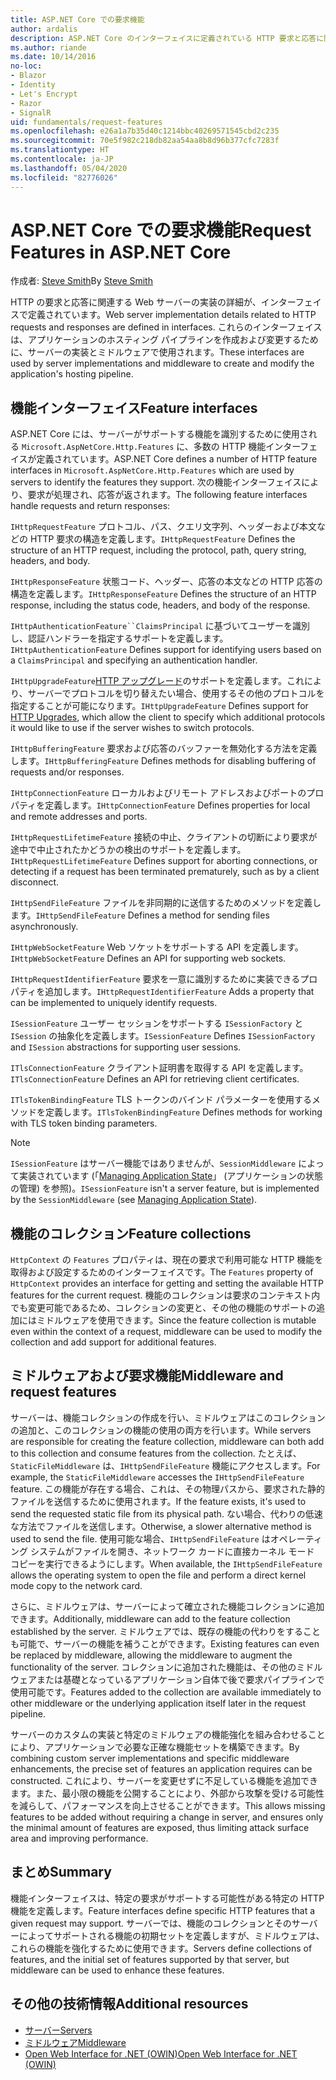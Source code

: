 ```yaml
---
title: ASP.NET Core での要求機能
author: ardalis
description: ASP.NET Core のインターフェイスに定義されている HTTP 要求と応答に関連する Web サーバーの実装に関する詳細を学習します。
ms.author: riande
ms.date: 10/14/2016
no-loc:
- Blazor
- Identity
- Let's Encrypt
- Razor
- SignalR
uid: fundamentals/request-features
ms.openlocfilehash: e26a1a7b35d40c1214bbc40269571545cbd2c235
ms.sourcegitcommit: 70e5f982c218db82aa54aa8b8d96b377cfc7283f
ms.translationtype: HT
ms.contentlocale: ja-JP
ms.lasthandoff: 05/04/2020
ms.locfileid: "82776026"
---
```

# <a name="request-features-in-aspnet-core"></a><span data-ttu-id="32e9f-103">ASP.NET Core での要求機能</span><span class="sxs-lookup"><span data-stu-id="32e9f-103">Request Features in ASP.NET Core</span></span>

<span data-ttu-id="32e9f-104">作成者: [Steve Smith](https://ardalis.com/)</span><span class="sxs-lookup"><span data-stu-id="32e9f-104">By [Steve Smith](https://ardalis.com/)</span></span>

<span data-ttu-id="32e9f-105">HTTP の要求と応答に関連する Web サーバーの実装の詳細が、インターフェイスで定義されています。</span><span class="sxs-lookup"><span data-stu-id="32e9f-105">Web server implementation details related to HTTP requests and responses are defined in interfaces.</span></span> <span data-ttu-id="32e9f-106">これらのインターフェイスは、アプリケーションのホスティング パイプラインを作成および変更するために、サーバーの実装とミドルウェアで使用されます。</span><span class="sxs-lookup"><span data-stu-id="32e9f-106">These interfaces are used by server implementations and middleware to create and modify the application's hosting pipeline.</span></span>

## <a name="feature-interfaces"></a><span data-ttu-id="32e9f-107">機能インターフェイス</span><span class="sxs-lookup"><span data-stu-id="32e9f-107">Feature interfaces</span></span>

<span data-ttu-id="32e9f-108">ASP.NET Core には、サーバーがサポートする機能を識別するために使用される `Microsoft.AspNetCore.Http.Features` に、多数の HTTP 機能インターフェイスが定義されています。</span><span class="sxs-lookup"><span data-stu-id="32e9f-108">ASP.NET Core defines a number of HTTP feature interfaces in `Microsoft.AspNetCore.Http.Features` which are used by servers to identify the features they support.</span></span> <span data-ttu-id="32e9f-109">次の機能インターフェイスにより、要求が処理され、応答が返されます。</span><span class="sxs-lookup"><span data-stu-id="32e9f-109">The following feature interfaces handle requests and return responses:</span></span>

<span data-ttu-id="32e9f-110">`IHttpRequestFeature` プロトコル、パス、クエリ文字列、ヘッダーおよび本文などの HTTP 要求の構造を定義します。</span><span class="sxs-lookup"><span data-stu-id="32e9f-110">`IHttpRequestFeature` Defines the structure of an HTTP request, including the protocol, path, query string, headers, and body.</span></span>

<span data-ttu-id="32e9f-111">`IHttpResponseFeature` 状態コード、ヘッダー、応答の本文などの HTTP 応答の構造を定義します。</span><span class="sxs-lookup"><span data-stu-id="32e9f-111">`IHttpResponseFeature` Defines the structure of an HTTP response, including the status code, headers, and body of the response.</span></span>

<span data-ttu-id="32e9f-112">`IHttpAuthenticationFeature``ClaimsPrincipal` に基づいてユーザーを識別し、認証ハンドラーを指定するサポートを定義します。</span><span class="sxs-lookup"><span data-stu-id="32e9f-112">`IHttpAuthenticationFeature` Defines support for identifying users based on a `ClaimsPrincipal` and specifying an authentication handler.</span></span>

<span data-ttu-id="32e9f-113">`IHttpUpgradeFeature`[HTTP アップグレード](https://tools.ietf.org/html/rfc2616.html#section-14.42)のサポートを定義します。これにより、サーバーでプロトコルを切り替えたい場合、使用するその他のプロトコルを指定することが可能になります。</span><span class="sxs-lookup"><span data-stu-id="32e9f-113">`IHttpUpgradeFeature` Defines support for [HTTP Upgrades](https://tools.ietf.org/html/rfc2616.html#section-14.42), which allow the client to specify which additional protocols it would like to use if the server wishes to switch protocols.</span></span>

<span data-ttu-id="32e9f-114">`IHttpBufferingFeature` 要求および応答のバッファーを無効化する方法を定義します。</span><span class="sxs-lookup"><span data-stu-id="32e9f-114">`IHttpBufferingFeature` Defines methods for disabling buffering of requests and/or responses.</span></span>

<span data-ttu-id="32e9f-115">`IHttpConnectionFeature` ローカルおよびリモート アドレスおよびポートのプロパティを定義します。</span><span class="sxs-lookup"><span data-stu-id="32e9f-115">`IHttpConnectionFeature` Defines properties for local and remote addresses and ports.</span></span>

<span data-ttu-id="32e9f-116">`IHttpRequestLifetimeFeature` 接続の中止、クライアントの切断により要求が途中で中止されたかどうかの検出のサポートを定義します。</span><span class="sxs-lookup"><span data-stu-id="32e9f-116">`IHttpRequestLifetimeFeature` Defines support for aborting connections, or detecting if a request has been terminated prematurely, such as by a client disconnect.</span></span>

<span data-ttu-id="32e9f-117">`IHttpSendFileFeature` ファイルを非同期的に送信するためのメソッドを定義します。</span><span class="sxs-lookup"><span data-stu-id="32e9f-117">`IHttpSendFileFeature` Defines a method for sending files asynchronously.</span></span>

<span data-ttu-id="32e9f-118">`IHttpWebSocketFeature` Web ソケットをサポートする API を定義します。</span><span class="sxs-lookup"><span data-stu-id="32e9f-118">`IHttpWebSocketFeature` Defines an API for supporting web sockets.</span></span>

<span data-ttu-id="32e9f-119">`IHttpRequestIdentifierFeature` 要求を一意に識別するために実装できるプロパティを追加します。</span><span class="sxs-lookup"><span data-stu-id="32e9f-119">`IHttpRequestIdentifierFeature` Adds a property that can be implemented to uniquely identify requests.</span></span>

<span data-ttu-id="32e9f-120">`ISessionFeature` ユーザー セッションをサポートする `ISessionFactory` と `ISession` の抽象化を定義します。</span><span class="sxs-lookup"><span data-stu-id="32e9f-120">`ISessionFeature` Defines `ISessionFactory` and `ISession` abstractions for supporting user sessions.</span></span>

<span data-ttu-id="32e9f-121">`ITlsConnectionFeature` クライアント証明書を取得する API を定義します。</span><span class="sxs-lookup"><span data-stu-id="32e9f-121">`ITlsConnectionFeature` Defines an API for retrieving client certificates.</span></span>

<span data-ttu-id="32e9f-122">`ITlsTokenBindingFeature` TLS トークンのバインド パラメーターを使用するメソッドを定義します。</span><span class="sxs-lookup"><span data-stu-id="32e9f-122">`ITlsTokenBindingFeature` Defines methods for working with TLS token binding parameters.</span></span>

> [!NOTE]
> <span data-ttu-id="32e9f-123">`ISessionFeature` はサーバー機能ではありませんが、`SessionMiddleware` によって実装されています (「[Managing Application State](app-state.md)」 (アプリケーションの状態の管理) を参照)。</span><span class="sxs-lookup"><span data-stu-id="32e9f-123">`ISessionFeature` isn't a server feature, but is implemented by the `SessionMiddleware` (see [Managing Application State](app-state.md)).</span></span>

## <a name="feature-collections"></a><span data-ttu-id="32e9f-124">機能のコレクション</span><span class="sxs-lookup"><span data-stu-id="32e9f-124">Feature collections</span></span>

<span data-ttu-id="32e9f-125">`HttpContext` の `Features` プロパティは、現在の要求で利用可能な HTTP 機能を取得および設定するためのインターフェイスです。</span><span class="sxs-lookup"><span data-stu-id="32e9f-125">The `Features` property of `HttpContext` provides an interface for getting and setting the available HTTP features for the current request.</span></span> <span data-ttu-id="32e9f-126">機能のコレクションは要求のコンテキスト内でも変更可能であるため、コレクションの変更と、その他の機能のサポートの追加にはミドルウェアを使用できます。</span><span class="sxs-lookup"><span data-stu-id="32e9f-126">Since the feature collection is mutable even within the context of a request, middleware can be used to modify the collection and add support for additional features.</span></span>

## <a name="middleware-and-request-features"></a><span data-ttu-id="32e9f-127">ミドルウェアおよび要求機能</span><span class="sxs-lookup"><span data-stu-id="32e9f-127">Middleware and request features</span></span>

<span data-ttu-id="32e9f-128">サーバーは、機能コレクションの作成を行い、ミドルウェアはこのコレクションの追加と、このコレクションの機能の使用の両方を行います。</span><span class="sxs-lookup"><span data-stu-id="32e9f-128">While servers are responsible for creating the feature collection, middleware can both add to this collection and consume features from the collection.</span></span> <span data-ttu-id="32e9f-129">たとえば、`StaticFileMiddleware` は、`IHttpSendFileFeature` 機能にアクセスします。</span><span class="sxs-lookup"><span data-stu-id="32e9f-129">For example, the `StaticFileMiddleware` accesses the `IHttpSendFileFeature` feature.</span></span> <span data-ttu-id="32e9f-130">この機能が存在する場合、これは、その物理パスから、要求された静的ファイルを送信するために使用されます。</span><span class="sxs-lookup"><span data-stu-id="32e9f-130">If the feature exists, it's used to send the requested static file from its physical path.</span></span> <span data-ttu-id="32e9f-131">ない場合、代わりの低速な方法でファイルを送信します。</span><span class="sxs-lookup"><span data-stu-id="32e9f-131">Otherwise, a slower alternative method is used to send the file.</span></span> <span data-ttu-id="32e9f-132">使用可能な場合、`IHttpSendFileFeature` はオペレーティング システムがファイルを開き、ネットワーク カードに直接カーネル モード コピーを実行できるようにします。</span><span class="sxs-lookup"><span data-stu-id="32e9f-132">When available, the `IHttpSendFileFeature` allows the operating system to open the file and perform a direct kernel mode copy to the network card.</span></span>

<span data-ttu-id="32e9f-133">さらに、ミドルウェアは、サーバーによって確立された機能コレクションに追加できます。</span><span class="sxs-lookup"><span data-stu-id="32e9f-133">Additionally, middleware can add to the feature collection established by the server.</span></span> <span data-ttu-id="32e9f-134">ミドルウェアでは、既存の機能の代わりをすることも可能で、サーバーの機能を補うことができます。</span><span class="sxs-lookup"><span data-stu-id="32e9f-134">Existing features can even be replaced by middleware, allowing the middleware to augment the functionality of the server.</span></span> <span data-ttu-id="32e9f-135">コレクションに追加された機能は、その他のミドルウェアまたは基礎となっているアプリケーション自体で後で要求パイプラインで使用可能です。</span><span class="sxs-lookup"><span data-stu-id="32e9f-135">Features added to the collection are available immediately to other middleware or the underlying application itself later in the request pipeline.</span></span>

<span data-ttu-id="32e9f-136">サーバーのカスタムの実装と特定のミドルウェアの機能強化を組み合わせることにより、アプリケーションで必要な正確な機能セットを構築できます。</span><span class="sxs-lookup"><span data-stu-id="32e9f-136">By combining custom server implementations and specific middleware enhancements, the precise set of features an application requires can be constructed.</span></span> <span data-ttu-id="32e9f-137">これにより、サーバーを変更せずに不足している機能を追加できます。また、最小限の機能を公開することにより、外部から攻撃を受ける可能性を減らして、パフォーマンスを向上させることができます。</span><span class="sxs-lookup"><span data-stu-id="32e9f-137">This allows missing features to be added without requiring a change in server, and ensures only the minimal amount of features are exposed, thus limiting attack surface area and improving performance.</span></span>

## <a name="summary"></a><span data-ttu-id="32e9f-138">まとめ</span><span class="sxs-lookup"><span data-stu-id="32e9f-138">Summary</span></span>

<span data-ttu-id="32e9f-139">機能インターフェイスは、特定の要求がサポートする可能性がある特定の HTTP 機能を定義します。</span><span class="sxs-lookup"><span data-stu-id="32e9f-139">Feature interfaces define specific HTTP features that a given request may support.</span></span> <span data-ttu-id="32e9f-140">サーバーでは、機能のコレクションとそのサーバーによってサポートされる機能の初期セットを定義しますが、ミドルウェアは、これらの機能を強化するために使用できます。</span><span class="sxs-lookup"><span data-stu-id="32e9f-140">Servers define collections of features, and the initial set of features supported by that server, but middleware can be used to enhance these features.</span></span>

## <a name="additional-resources"></a><span data-ttu-id="32e9f-141">その他の技術情報</span><span class="sxs-lookup"><span data-stu-id="32e9f-141">Additional resources</span></span>

* [<span data-ttu-id="32e9f-142">サーバー</span><span class="sxs-lookup"><span data-stu-id="32e9f-142">Servers</span></span>](xref:fundamentals/servers/index)
* [<span data-ttu-id="32e9f-143">ミドルウェア</span><span class="sxs-lookup"><span data-stu-id="32e9f-143">Middleware</span></span>](xref:fundamentals/middleware/index)
* [<span data-ttu-id="32e9f-144">Open Web Interface for .NET (OWIN)</span><span class="sxs-lookup"><span data-stu-id="32e9f-144">Open Web Interface for .NET (OWIN)</span></span>](xref:fundamentals/owin)
